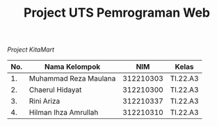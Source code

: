 <h1><p align="center"> Project UTS Pemrograman Web</h1><br>

*Project KitaMart*

| No.| Nama Kelompok | NIM | Kelas |
|----|------------|--------|-------|
| 1. | Muhammad Reza Maulana |  312210303 | TI.22.A3 |
| 2. | Chaerul Hidayat | 312210300| TI.22.A3 |
| 3. | Rini Ariza  | 312210337 | TI.22.A3 |
| 4. | Hilman Ihza Amrullah |  312210310 | TI.22.A3 |
